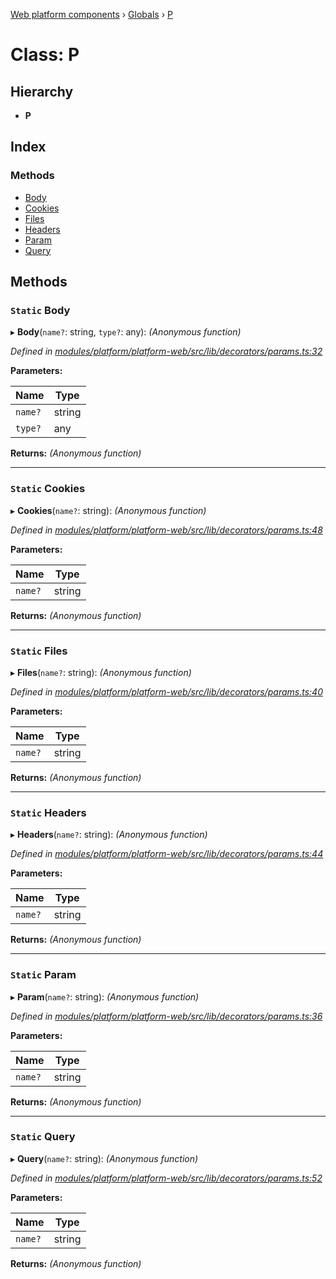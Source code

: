 [Web platform components](../README.md) › [Globals](../globals.md) › [P](p.md)

# Class: P

## Hierarchy

* **P**

## Index

### Methods

* [Body](p.md#static-body)
* [Cookies](p.md#static-cookies)
* [Files](p.md#static-files)
* [Headers](p.md#static-headers)
* [Param](p.md#static-param)
* [Query](p.md#static-query)

## Methods

### `Static` Body

▸ **Body**(`name?`: string, `type?`: any): *(Anonymous function)*

*Defined in [modules/platform/platform-web/src/lib/decorators/params.ts:32](https://github.com/nodulusteam/methodus.dev/blob/0787b65/modules/platform/platform-web/src/lib/decorators/params.ts#L32)*

**Parameters:**

Name | Type |
------ | ------ |
`name?` | string |
`type?` | any |

**Returns:** *(Anonymous function)*

___

### `Static` Cookies

▸ **Cookies**(`name?`: string): *(Anonymous function)*

*Defined in [modules/platform/platform-web/src/lib/decorators/params.ts:48](https://github.com/nodulusteam/methodus.dev/blob/0787b65/modules/platform/platform-web/src/lib/decorators/params.ts#L48)*

**Parameters:**

Name | Type |
------ | ------ |
`name?` | string |

**Returns:** *(Anonymous function)*

___

### `Static` Files

▸ **Files**(`name?`: string): *(Anonymous function)*

*Defined in [modules/platform/platform-web/src/lib/decorators/params.ts:40](https://github.com/nodulusteam/methodus.dev/blob/0787b65/modules/platform/platform-web/src/lib/decorators/params.ts#L40)*

**Parameters:**

Name | Type |
------ | ------ |
`name?` | string |

**Returns:** *(Anonymous function)*

___

### `Static` Headers

▸ **Headers**(`name?`: string): *(Anonymous function)*

*Defined in [modules/platform/platform-web/src/lib/decorators/params.ts:44](https://github.com/nodulusteam/methodus.dev/blob/0787b65/modules/platform/platform-web/src/lib/decorators/params.ts#L44)*

**Parameters:**

Name | Type |
------ | ------ |
`name?` | string |

**Returns:** *(Anonymous function)*

___

### `Static` Param

▸ **Param**(`name?`: string): *(Anonymous function)*

*Defined in [modules/platform/platform-web/src/lib/decorators/params.ts:36](https://github.com/nodulusteam/methodus.dev/blob/0787b65/modules/platform/platform-web/src/lib/decorators/params.ts#L36)*

**Parameters:**

Name | Type |
------ | ------ |
`name?` | string |

**Returns:** *(Anonymous function)*

___

### `Static` Query

▸ **Query**(`name?`: string): *(Anonymous function)*

*Defined in [modules/platform/platform-web/src/lib/decorators/params.ts:52](https://github.com/nodulusteam/methodus.dev/blob/0787b65/modules/platform/platform-web/src/lib/decorators/params.ts#L52)*

**Parameters:**

Name | Type |
------ | ------ |
`name?` | string |

**Returns:** *(Anonymous function)*
